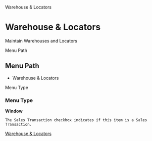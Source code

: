 
Warehouse & Locators
# Warehouse & Locators


Maintain Warehouses and Locators

Menu Path
## Menu Path



- Warehouse & Locators

Menu Type
### Menu Type

**Window**

```
The Sales Transaction checkbox indicates if this item is a Sales Transaction.
```

[Warehouse & Locators](functional-guide/window/window-warehouse--locators.md)